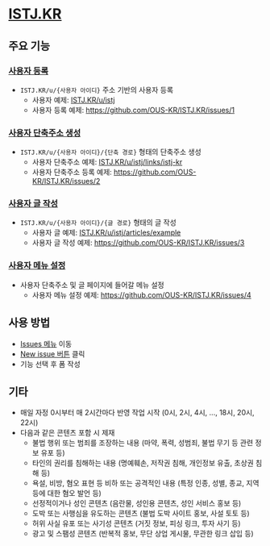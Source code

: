 # [ISTJ.KR](https://istj.kr)

## 주요 기능

### [사용자 등록](https://github.com/OUS-KR/ISTJ.KR/issues/new?template=01-user-register-by-issue.yml)

- `ISTJ.KR/u/{사용자 아이디}` 주소 기반의 사용자 등록
  - 사용자 예제: [ISTJ.KR/u/istj](https://istj.kr/u/istj)
  - 사용자 등록 예제: https://github.com/OUS-KR/ISTJ.KR/issues/1

### [사용자 단축주소 생성](https://github.com/OUS-KR/ISTJ.KR/issues/new?template=02-user-short-url-register-by-issue.yml)

- `ISTJ.KR/u/{사용자 아이디}/{단축 경로}` 형태의 단축주소 생성
  - 사용자 단축주소 예제: [ISTJ.KR/u/istj/links/istj-kr](https://istj.kr/u/istj/links/istj-kr)
  - 사용자 단축주소 등록 예제: https://github.com/OUS-KR/ISTJ.KR/issues/2

### [사용자 글 작성](https://github.com/OUS-KR/ISTJ.KR/issues/new?template=03-user-article-writing-by-issue.yml)

- `ISTJ.KR/u/{사용자 아이디}/{글 경로}` 형태의 글 작성
  - 사용자 글 예제: [ISTJ.KR/u/istj/articles/example](https://istj.kr/u/istj/articles/example)
  - 사용자 글 작성 예제: https://github.com/OUS-KR/ISTJ.KR/issues/3
 
### [사용자 메뉴 설정](https://github.com/OUS-KR/ISTJ.KR/issues/new?template=04-user-menu-setting-by-issue.yml)

- 사용자 단축주소 및 글 페이지에 들어갈 메뉴 설정
  - 사용자 메뉴 설정 예제: https://github.com/OUS-KR/ISTJ.KR/issues/4

## 사용 방법

- [Issues 메뉴](https://github.com/OUS-KR/ISTJ.KR/issues) 이동
- [New issue 버튼](https://github.com/OUS-KR/ISTJ.KR/issues/new/choose) 클릭
- 기능 선택 후 폼 작성

## 기타

- 매일 자정 0시부터 매 2시간마다 반영 작업 시작 (0시, 2시, 4시, ..., 18시, 20시, 22시)
- 다음과 같은 콘텐츠 포함 시 제재
  - 불법 행위 또는 범죄를 조장하는 내용 (마약, 폭력, 성범죄, 불법 무기 등 관련 정보 유포 등)
  - 타인의 권리를 침해하는 내용 (명예훼손, 저작권 침해, 개인정보 유출, 초상권 침해 등)
  - 욕설, 비방, 혐오 표현 등 비하 또는 공격적인 내용 (특정 인종, 성별, 종교, 지역 등에 대한 혐오 발언 등)
  - 선정적이거나 성인 콘텐츠 (음란물, 성인용 콘텐츠, 성인 서비스 홍보 등)
  - 도박 또는 사행심을 유도하는 콘텐츠 (불법 도박 사이트 홍보, 사설 토토 등)
  - 허위 사실 유포 또는 사기성 콘텐츠 (거짓 정보, 피싱 링크, 투자 사기 등)
  - 광고 및 스팸성 콘텐츠 (반복적 홍보, 무단 상업 게시물, 무관한 링크 삽입 등)
